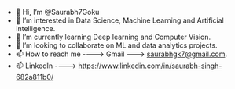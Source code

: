 - 👋 Hi, I’m @Saurabh7Goku
- 👀 I’m interested in Data Science, Machine Learning and Artificial intelligence.
- 🌱 I’m currently learning Deep learning and Computer Vision. 
- 💞️ I’m looking to collaborate on ML and data analytics projects.
- 📫 How to reach me ----> Gmail ---> saurabhgk7@gmail.com.                     
- 📫 LinkedIn ----> https://www.linkedin.com/in/saurabh-singh-682a811b0/
<!---
Saurabh7Goku/Saurabh7Goku is a ✨ special ✨ repository because its `README.md` (this file) appears on your GitHub profile.
You can click the Preview link to take a look at your changes.
--->
